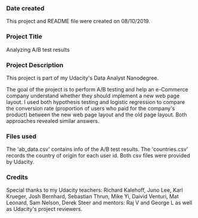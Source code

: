 ### Date created
This project and README file were created on 08/10/2019.

### Project Title
Analyzing A/B test results

### Project Description
This project is part of my Udacity's Data Analyst Nanodegree.

The goal of the project is to perform A/B testing and help an e-Commerce company understand whether they should implement a new web page layout. I used both hypothesis testing and logistic regression to compare the conversion rate (proportion of users who paid for the company's product) between the new web page layout and the old page layout. Both approaches revealed similar answers.


### Files used
The 'ab_data.csv' contains info of the A/B test results.
The 'countries.csv' records the country of origin for each user id.
Both csv files were provided by Udacity.

### Credits
Special thanks to my Udacity teachers: Richard Kalehoff, Juno Lee, Karl Krueger, Josh Bernhard, Sebastian Thrun, Mike Yi, Daivid Venturi, Mat Leonard, Sam Nelson, Derek Steer and mentors: Raj V and George L as well as Udacity's project reviewers.
